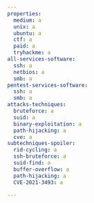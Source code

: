 ```yaml
---
properties:
  medium: a
  unix: a
  ubuntu: a
  ctf: a
  paid: a
  tryhackme: a
all-services-software:
  ssh: a
  netbios: a
  smb: a
pentest-services-software:
  ssh: a
  smb: a
attacks-techniques:
  bruteforce: a
  suid: a
  binary-exploitation: a
  path-hijacking: a
  cve: a
subtechniques-spoiler:
  rid-cycling: a
  ssh-bruteforce: a
  suid-find: a
  buffer-overflow: a
  path-hijacking: a
  CVE-2021-3493: a

---
```


